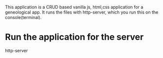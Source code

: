 This application is a CRUD based vanilla js, html,css application for a geneological
app. It runs the files with http-server, which you run this on the console(terminal).

# Run the application for the server

http-server

